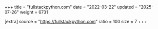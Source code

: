 +++
title = "fullstackpython.com"
date = "2022-03-22"
updated = "2025-07-26"
weight = 6731

[extra]
source = "https://fullstackpython.com"
ratio = 100
size = 7
+++
